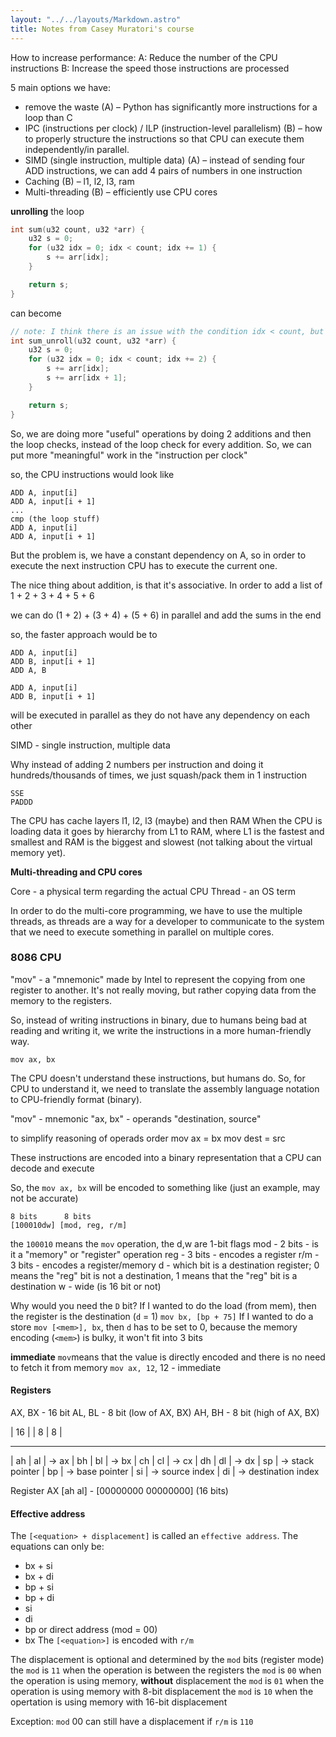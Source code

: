 ```yaml
---
layout: "../../layouts/Markdown.astro"
title: Notes from Casey Muratori's course
---
```


How to increase performance:
	A:  Reduce the number of the CPU instructions
	B:  Increase the speed those instructions are processed

5 main options we have:
- remove the waste (A) – Python has significantly more instructions for a loop than C
- IPC (instructions per clock) / ILP (instruction-level parallelism) (B) – how to properly structure the instructions so that CPU can execute them independently/in parallel.
- SIMD (single instruction, multiple data) (A) – instead of sending four ADD instructions, we can add 4 pairs of numbers in one instruction
-  Caching (B) – l1, l2, l3, ram
- Multi-threading (B) – efficiently use CPU cores

**unrolling** the loop

```c
int sum(u32 count, u32 *arr) {
	u32 s = 0;
	for (u32 idx = 0; idx < count; idx += 1) {
		s += arr[idx];
	}

	return s;
}
```

can become

```c
// note: I think there is an issue with the condition idx < count, but the example should be clear
int sum_unroll(u32 count, u32 *arr) {
	u32 s = 0;
	for (u32 idx = 0; idx < count; idx += 2) {
		s += arr[idx];
		s += arr[idx + 1];
	}

	return s;
}
```

So, we are doing more "useful" operations by doing 2 additions and then the loop checks, instead of the loop check for every addition. So, we can put more "meaningful" work in the "instruction per clock"

 so, the CPU instructions would look like
```
ADD A, input[i]
ADD A, input[i + 1]
...
cmp (the loop stuff)
ADD A, input[i]
ADD A, input[i + 1]
```


But the problem is, we have a constant dependency on A, so in order to execute the next instruction CPU has to execute the current one.

The nice thing about addition, is that it's associative. In order to add a list of
1 + 2 + 3 + 4 + 5 + 6

we can do (1 + 2) + (3 + 4) + (5 + 6) in parallel and add the sums in the end

so, the faster approach would be to
```
ADD A, input[i]
ADD B, input[i + 1]
ADD A, B
```

```
ADD A, input[i]
ADD B, input[i + 1]
```
will be executed in parallel as they do not have any dependency on each other

SIMD - single instruction, multiple data

Why instead of adding 2 numbers per instruction and doing it hundreds/thousands of times, we just squash/pack them in 1 instruction

```
SSE
PADDD
```

The CPU has cache layers
l1, l2, l3 (maybe) and then RAM
When the CPU is loading data it goes by hierarchy from L1 to RAM, where L1 is the fastest and smallest and RAM is the biggest and slowest (not talking about the virtual memory yet).

**Multi-threading  and CPU cores**

Core - a physical term regarding the actual CPU
Thread - an OS term

In order to do the multi-core programming, we have to use the multiple threads, as threads are a way for a developer to communicate to the system that we need to execute something in parallel on multiple cores.

### 8086 CPU

"mov" - a "mnemonic" made by Intel to represent the copying from one register to another. It's not really moving, but rather copying data from the memory to the registers.

So, instead of writing instructions in binary, due to humans being bad at reading and writing it, we write the instructions in a more human-friendly way.

```
mov ax, bx
```

The CPU doesn't understand these instructions, but humans do. So, for CPU to understand it, we need to translate the assembly language notation to CPU-friendly format (binary).

"mov" - mnemonic
"ax, bx" - operands "destination, source"

to simplify reasoning of operads order
mov ax = bx
mov dest = src

These instructions are encoded into a binary representation that a CPU can decode and execute

So, the `mov ax, bx` will be encoded to something like (just an example, may not be accurate)
```
8 bits      8 bits
[100010dw] [mod, reg, r/m]
```

the `100010` means the `mov` operation, the d,w are 1-bit flags
mod - 2 bits - is it a "memory" or "register" operation
reg - 3 bits - encodes a register
r/m - 3 bits - encodes a register/memory
d - which bit is a destination register; 0 means the "reg" bit is not a destination, 1 means that the "reg" bit is a destination
w - wide (is 16 bit or not)

Why would you need the `D` bit?
If I wanted to do the load (from mem), then the register is the destination (`d` = 1) `mov bx, [bp + 75]`
If I wanted to do a store `mov [<mem>], bx`, then `d` has to be set to 0, because the memory encoding (`<mem>`) is bulky, it won't fit into 3 bits

__immediate__ `mov`means that the value is directly encoded and there is no need to fetch it from memory
`mov ax, 12`, 12 - immediate

#### Registers
AX, BX - 16 bit
AL, BL - 8 bit (low of AX, BX)
AH, BH - 8 bit (high of AX, BX)

|    16   |
|  8 |  8 |
 -   -   -
| ah | al | -> ax
| bh | bl | -> bx
| ch | cl | -> cx
| dh | dl | -> dx
|    sp   | -> stack pointer
|    bp   | -> base pointer
|    si   | -> source index
|    di   | -> destination index


Register AX
[ah al] - [00000000 00000000] (16 bits)

#### Effective address

The `[<equation> + displacement]` is called an `effective address`.
The equations can only be:
- bx + si
- bx + di
- bp + si
- bp + di
- si
- di
- bp or direct address (mod = 00)
- bx
The `[<equation>]` is encoded with `r/m`

The displacement is optional and determined by the `mod` bits (register mode)
the `mod` is `11` when the operation is between the registers
the `mod` is `00` when the operation is using memory, __without__ displacement
the `mod` is `01` when the operation is using memory with 8-bit displacement
the `mod` is `10` when the opertation is using memory with 16-bit displacement

Exception: `mod` 00 can still have a displacement if `r/m` is `110`
